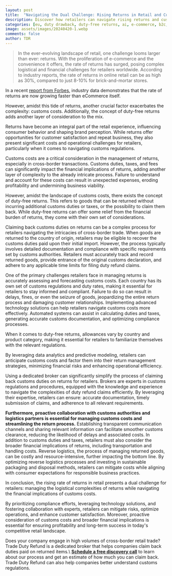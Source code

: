 ```yaml
---
layout: post
title:  "Navigating the Dual Challenge: Rising Returns in Retail and Customs Costs"
description: Discover how retailers can navigate rising returns and customs costs effectively. Learn strategies to optimize operations and enhance customer satisfaction
categories: [eu, duty drawback, duty-free returns, ai, e-commerce, b2c, TDR]
image: assets/images/20240420-1.webp
comments: false
author: TDR
---
```

>In the ever-evolving landscape of retail, one challenge looms larger than ever: returns. With the proliferation of e-commerce and the convenience it offers, the rate of returns has surged, posing complex logistical and financial challenges for retailers worldwide. According to industry reports, the rate of returns in online retail can be as high as 30%, compared to just 8-10% for brick-and-mortar stores.

In a recent [report from Forbes](https://www.forbes.com/sites/aleksandrabal/2024/01/17/beyond-borders-eu-customs-reform-and-e-commerce-platforms/), industry data demonstrates that the rate of returns are now growing faster than eCommerce itself.

However, amidst this tide of returns, another crucial factor exacerbates the complexity: customs costs. Additionally, the concept of duty-free returns adds another layer of consideration to the mix.

Returns have become an integral part of the retail experience, influencing consumer behavior and shaping brand perception. While returns offer opportunities for customer satisfaction and repeat business, they also present significant costs and operational challenges for retailers, particularly when it comes to navigating customs regulations.

Customs costs are a critical consideration in the management of returns, especially in cross-border transactions. Customs duties, taxes, and fees can significantly impact the financial implications of returns, adding another layer of complexity to the already intricate process. Failure to understand and account for these costs can result in unexpected expenses, eroding profitability and undermining business viability. 

However, amidst the landscape of customs costs, there exists the concept of duty-free returns. This refers to goods that can be returned without incurring additional customs duties or taxes, or the possibility to claim them back. While duty-free returns can offer some relief from the financial burden of returns, they come with their own set of considerations.

Claiming back customs duties on returns can be a complex process for retailers navigating the intricacies of cross-border trade. When goods are returned to the country of origin, retailers may be eligible to recover the customs duties paid upon their initial import. However, the process typically involves detailed documentation and compliance with specific requirements set by customs authorities. Retailers must accurately track and record returned goods, provide entrance of the original customs declaration, and adhere to any applicable time limits for filing duty refund claims.

One of the primary challenges retailers face in managing returns is accurately assessing and forecasting customs costs. Each country has its own set of customs regulations and duty rates, making it essential for retailers to stay informed and compliant. Failure to do so can result in delays, fines, or even the seizure of goods, jeopardizing the entire return process and damaging customer relationships. Implementing advanced technology solutions can help retailers navigate customs costs more effectively. Automated systems can assist in calculating duties and taxes, generating accurate customs documentation, and optimizing compliance processes.

When it comes to duty-free returns, allowances vary by country and product category, making it essential for retailers to familiarize themselves with the relevant regulations. 

By leveraging data analytics and predictive modeling, retailers can anticipate customs costs and factor them into their return management strategies, minimizing financial risks and enhancing operational efficiency. 

Using a dedicated broker can significantly simplify the process of claiming back customs duties on returns for retailers. Brokers are experts in customs regulations and procedures, equipped with the knowledge and experience to navigate the complexities of duty refund claims efficiently. By leveraging their expertise, retailers can ensure: accurate documentation, timely submission of claims, and adherence to all relevant requirements. 

**Furthermore, proactive collaboration with customs authorities and logistics partners is essential for managing customs costs and streamlining the return process.**  Establishing transparent communication channels and sharing relevant information can facilitate smoother customs clearance, reducing the likelihood of delays and associated costs. In addition to customs duties and taxes, retailers must also consider the broader financial implications of returns, including transportation and handling costs. Reverse logistics, the process of managing returned goods, can be costly and resource-intensive, further impacting the bottom line. By optimizing reverse logistics processes and investing in sustainable packaging and disposal methods, retailers can mitigate costs while aligning with consumer expectations for responsible business practices. 

In conclusion, the rising rate of returns in retail presents a dual challenge for retailers: managing the logistical complexities of returns while navigating the financial implications of customs costs.

By prioritizing compliance efforts, leveraging technology solutions, and fostering collaboration with experts, retailers can mitigate risks, optimize operations, and enhance customer satisfaction. Moreover, proactive consideration of customs costs and broader financial implications is essential for ensuring profitability and long-term success in today's competitive retail landscape.

Does your company engage in high volumes of cross-border retail trade?
Trade Duty Refund is a dedicated broker that helps companies claim back duties paid on returned items.\\
[**Schedule a free discovery call**](https://zcal.co/i/ipvlgNrr) to learn about our process and get an estimate of how much you can claim back. Trade Duty Refund can also help companies better understand customs regulations.